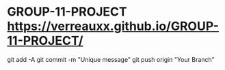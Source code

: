 # GROUP-11-PROJECT https://verreauxx.github.io/GROUP-11-PROJECT/
git add -A 
git commit -m "Unique message"
git push origin "Your Branch"
